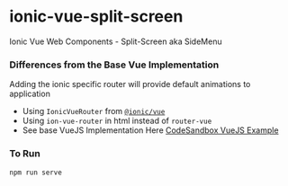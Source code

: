 # ionic-vue-split-screen
Ionic Vue Web Components - Split-Screen aka SideMenu


### Differences from the Base Vue Implementation
Adding the ionic specific router will provide default animations to application
- Using `IonicVueRouter` from [`@ionic/vue`](https://www.npmjs.com/package/@ionic/vue)
- Using `ion-vue-router` in html instead of `router-vue`
- See base VueJS Implementation Here [CodeSandbox VueJS Example](https://codesandbox.io/s/ionic-vue-web-components-split-screen-qmv57)


### To Run
 ```
 npm run serve
 ```
